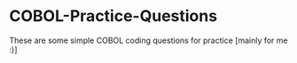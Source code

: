 # COBOL-Practice-Questions
These are some simple COBOL coding questions for practice [mainly for me :)]

